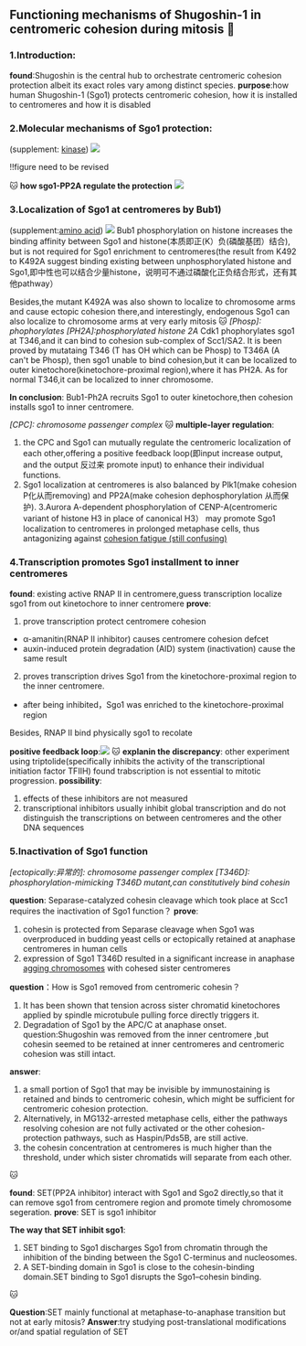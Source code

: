 ## Functioning mechanisms of Shugoshin-1 in centromeric cohesion during mitosis :rabbit:

### **1.Introduction:**
**found**:Shugoshin is the central hub to orchestrate centromeric cohesion protection albeit its exact roles vary among distinct species.
**purpose**:how human Shugoshin-1 (Sgo1) protects centromeric cohesion, how it is installed to centromeres and how it is disabled

### **2.Molecular mechanisms of Sgo1 protection:**
(supplement: [kinase](https://en.wikipedia.org/wiki/Kinase))
![](https://z3.ax1x.com/2021/10/14/5QJco8.png)

!!figure need to be revised

:cat:
**how sgo1-PP2A regulate the protection**
![](https://z3.ax1x.com/2021/10/14/5QDguF.png)

### 3.Localization of Sgo1 at centromeres by Bub1)
(supplement:[amino acid](https://www.technologynetworks.com/applied-sciences/articles/essential-amino-acids-chart-abbreviations-and-structure-324357))
![](https://z3.ax1x.com/2021/10/17/5tXJC8.png)
Bub1 phosphorylation on histone increases the binding affinity between Sgo1 and histone(本质即正(K）负(磷酸基团）结合), but is not required for Sgo1 enrichment to centromeres(the result from K492 to K492A suggest binding existing between unphosphorylated histone and Sgo1,即中性也可以结合少量histone，说明可不通过磷酸化正负结合形式，还有其他pathway）

Besides,the mutant K492A was also shown to localize to chromosome arms and cause ectopic cohesion there,and interestingly, endogenous Sgo1 can also localize to chromosome arms at very early mitosis
:cat:
*[Phosp]: phophorylates*
*[PH2A]:phosphorylated histone 2A*
Cdk1 phophorylates sgo1 at T346,and it can bind to cohesion sub-complex of Scc1/SA2. It is been proved by mutataing T346 (T has OH which can be Phosp) to T346A (A can't be Phosp), then sgo1 unable to bind cohesion,but it can be localized to outer kinetochore(kinetochore-proximal region),where it has PH2A. As for normal T346,it can be localized to inner chromosome.

**In conclusion**: Bub1-Ph2A recruits Sgo1 to outer kinetochore,then cohesion installs sgo1 to inner centromere.

*[CPC]: chromosome passenger complex*
:cat:
**multiple-layer regulation**:
1. the CPC and Sgo1 can mutually regulate the centromeric localization of each other,offering a
positive feedback loop(即input increase output, and the output 反过来 promote input) to enhance their individual functions.
2. Sgo1 localization at centromeres is also balanced by Plk1(make cohesion P化从而removing) and PP2A(make cohesion dephosphorylation 从而保护).
3.Aurora A-dependent phosphorylation of CENP-A(centromeric variant of histone H3 in place of canonical H3） may promote Sgo1 localization to centromeres in prolonged metaphase cells, thus antagonizing against [cohesion fatigue (still confusing)](https://www.cell.com/current-biology/pdf/S0960-9822(13)01023-3.pdf)

### 4.Transcription promotes Sgo1 installment to inner centromeres



**found**: existing active RNAP II in centromere,guess transcription localize sgo1 from out kinetochore to inner centromere
**prove**:  
1. prove transcription protect centromere cohesion
-  α-amanitin(RNAP II inhibitor) causes centromere cohesion defcet
-  auxin-induced protein degradation (AID) system (inactivation) cause the same result
2. proves transcription drives Sgo1 from the kinetochore-proximal
region to the inner centromere.
- after being inhibited，Sgo1 was enriched to the kinetochore-proximal region

Besides, RNAP II bind physically sgo1 to recolate

**positive feedback loop**:![](https://z3.ax1x.com/2021/10/17/5YFVpt.png)
:cat:
**explanin the discrepancy**: other experiment using triptolide(specifically inhibits the activity of the transcriptional initiation factor TFIIH) found trabscription is not essential to mitotic progression.
**possibility**:
1. effects of these inhibitors are not measured
2. transcriptional inhibitors usually inhibit global transcription and do not distinguish the transcriptions on between centromeres and the other DNA sequences

### 5.Inactivation of Sgo1 function
*[ectopically:异常的]: chromosome passenger complex*
*[T346D]: phosphorylation-mimicking T346D mutant,can constitutively bind cohesin*

**question**: Separase-catalyzed cohesin cleavage which took place at Scc1 requires the inactivation of Sgo1 function？
**prove**:
1. cohesin is protected from Separase cleavage when Sgo1 was overproduced in
budding yeast cells or ectopically retained at anaphase centromeres in human cells
2. expression of Sgo1 T346D resulted in a significant increase in anaphase [agging chromosomes](https://en.wikipedia.org/wiki/Anaphase_lag) with cohesed sister centromeres

**question**：How is Sgo1 removed from centromeric cohesin？
1. It has been shown that tension across sister chromatid kinetochores applied by spindle microtubule pulling force directly triggers it.
2. Degradation of Sgo1 by the APC/C at anaphase onset.
question:Shugoshin was removed from the inner centromere ,but cohesin seemed to be retained at inner centromeres and centromeric cohesion was still intact.

**answer**:
1. a small portion of Sgo1 that may be invisible by immunostaining is retained and binds to centromeric cohesin, which might be sufficient for centromeric cohesion protection.
2. Alternatively, in MG132-arrested metaphase cells, either the pathways resolving cohesion are not fully activated or the other cohesion-protection pathways, such as Haspin/Pds5B, are still active.
3. the cohesin concentration at centromeres is much higher than the threshold, under which sister chromatids will separate from each other.

:cat:

**found**: SET(PP2A inhibitor) interact with Sgo1 and Sgo2 directly,so that it can remove sgo1 from centromere region and promote timely chromosome segeration.
**prove**: SET is sgo1 inhibitor

**The way that SET inhibit sgo1**:
1. SET binding to Sgo1 discharges Sgo1 from chromatin through the inhibition of the binding between the Sgo1 C-terminus and nucleosomes.
2. A SET-binding domain in Sgo1 is close to the cohesin-binding domain.SET binding
to Sgo1 disrupts the Sgo1–cohesin binding.

:cat:

**Question**:SET mainly functional at metaphase-to-anaphase transition but not at early mitosis?
**Answer**:try studying post-translational modifications or/and spatial regulation of SET  
